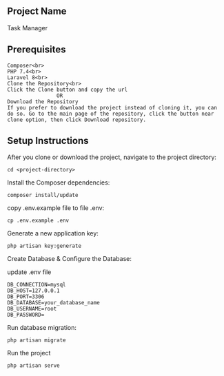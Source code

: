 ## Project Name 
Task Manager

## Prerequisites
    Composer<br>
    PHP 7.4<br>
    Laravel 8<br>
    Clone the Repository<br>
    Click the Clone button and copy the url
                    OR
    Download the Repository
    If you prefer to download the project instead of cloning it, you can do so. Go to the main page of the repository, click the button near clone option, then click Download repository.


## Setup Instructions
After you clone or download the project, navigate to the project directory:

    cd <project-directory>

Install the Composer dependencies:

    composer install/update

copy .env.example file to file .env:

    cp .env.example .env

Generate a new application key:

    php artisan key:generate

Create Database
    &
Configure the Database:

update .env file<br>

    DB_CONNECTION=mysql
    DB_HOST=127.0.0.1
    DB_PORT=3306
    DB_DATABASE=your_database_name
    DB_USERNAME=root
    DB_PASSWORD=

Run database migration:

    php artisan migrate

Run the project

    php artisan serve